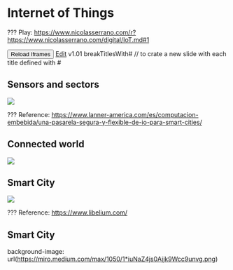 # Internet of Things
???
Play: https://www.nicolasserrano.com/r?https://www.nicolasserrano.com/digital/IoT.md#1

<button onclick="reloadIframes()">Reload Iframes</button>
[Edit](https://github.com/nicolasserrano/digital/edit/master/IoT.md)
v1.01
breakTitlesWith#  // to crate a new slide with each title defined with #

## Sensors and sectors
![](https://www.lanner-america.com/wp-content/uploads/2016/10/smart-city-infograph-v7-1.png)

???
Reference: https://www.lanner-america.com/es/computacion-embebida/una-pasarela-segura-y-flexible-de-io-para-smart-cities/

## Connected world
![](https://i.pinimg.com/originals/ae/aa/3d/aeaa3d3af48eca0f7e1a4c64535c5cda.jpg)

## Smart City
![](https://pbs.twimg.com/media/DDW0n6RW0AM6syQ?format=jpg)

???
Reference: https://www.libelium.com/

## Smart City
background-image: url(https://miro.medium.com/max/1050/1*iuNaZ4js0Ajjk9Wcc9unvg.png)

